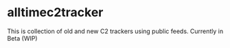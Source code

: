 # alltimec2tracker
This is collection of old and new C2 trackers using public feeds. Currently in Beta (WIP)
